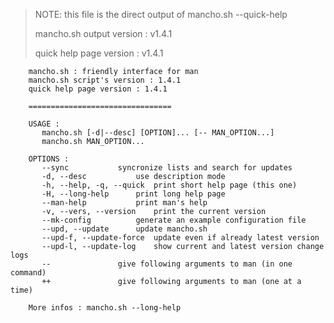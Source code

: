 > NOTE: this file is the direct output of mancho.sh --quick-help
>
> mancho.sh output version : v1.4.1
>
> quick help page version : v1.4.1

        mancho.sh : friendly interface for man
        mancho.sh script's version : 1.4.1
        quick help page version : 1.4.1
        
        ================================
        
        USAGE :
           mancho.sh [-d|--desc] [OPTION]... [-- MAN_OPTION...]
           mancho.sh MAN_OPTION...
        
        OPTIONS :
           --sync			syncronize lists and search for updates
           -d, --desc			use description mode
           -h, --help, -q, --quick	print short help page (this one)
           -H, --long-help		print long help page
           --man-help			print man's help
           -v, --vers, --version	print the current version
           --mk-config			generate an example configuration file
           --upd, --update		update mancho.sh
           --upd-f, --update-force	update even if already latest version
           --upd-l, --update-log	show current and latest version change logs
           --				give following arguments to man (in one command)
           ++				give following arguments to man (one at a time)
        
        More infos : mancho.sh --long-help
        

